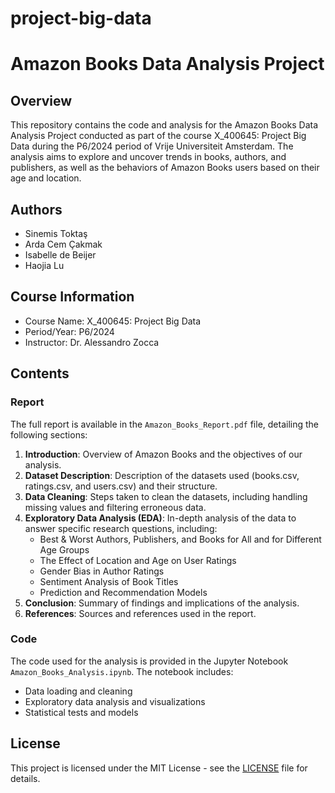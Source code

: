 # project-big-data

# Amazon Books Data Analysis Project

## Overview

This repository contains the code and analysis for the Amazon Books Data Analysis Project conducted as part of the course X_400645: Project Big Data during the P6/2024 period of Vrije Universiteit Amsterdam. The analysis aims to explore and uncover trends in books, authors, and publishers, as well as the behaviors of Amazon Books users based on their age and location.

## Authors
- Sinemis Toktaş 
- Arda Cem Çakmak
- Isabelle de Beijer
- Haojia Lu 

## Course Information
- Course Name: X_400645: Project Big Data
- Period/Year: P6/2024
- Instructor: Dr. Alessandro Zocca

## Contents

### Report
The full report is available in the `Amazon_Books_Report.pdf` file, detailing the following sections:
1. **Introduction**: Overview of Amazon Books and the objectives of our analysis.
2. **Dataset Description**: Description of the datasets used (books.csv, ratings.csv, and users.csv) and their structure.
3. **Data Cleaning**: Steps taken to clean the datasets, including handling missing values and filtering erroneous data.
4. **Exploratory Data Analysis (EDA)**: In-depth analysis of the data to answer specific research questions, including:
   - Best & Worst Authors, Publishers, and Books for All and for Different Age Groups
   - The Effect of Location and Age on User Ratings
   - Gender Bias in Author Ratings
   - Sentiment Analysis of Book Titles
   - Prediction and Recommendation Models
5. **Conclusion**: Summary of findings and implications of the analysis.
6. **References**: Sources and references used in the report.

### Code
The code used for the analysis is provided in the Jupyter Notebook `Amazon_Books_Analysis.ipynb`. The notebook includes:
- Data loading and cleaning
- Exploratory data analysis and visualizations
- Statistical tests and models

## License
This project is licensed under the MIT License - see the [LICENSE](LICENSE) file for details.
